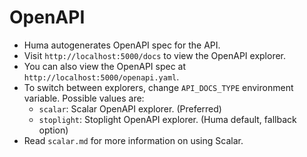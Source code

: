 # OpenAPI

- Huma autogenerates OpenAPI spec for the API.
- Visit `http://localhost:5000/docs` to view the OpenAPI explorer.
- You can also view the OpenAPI spec at `http://localhost:5000/openapi.yaml`.
- To switch between explorers, change `API_DOCS_TYPE` environment variable. Possible values are:
  - `scalar`: Scalar OpenAPI explorer. (Preferred)
  - `stoplight`: Stoplight OpenAPI explorer. (Huma default, fallback option)
- Read `scalar.md` for more information on using Scalar.
